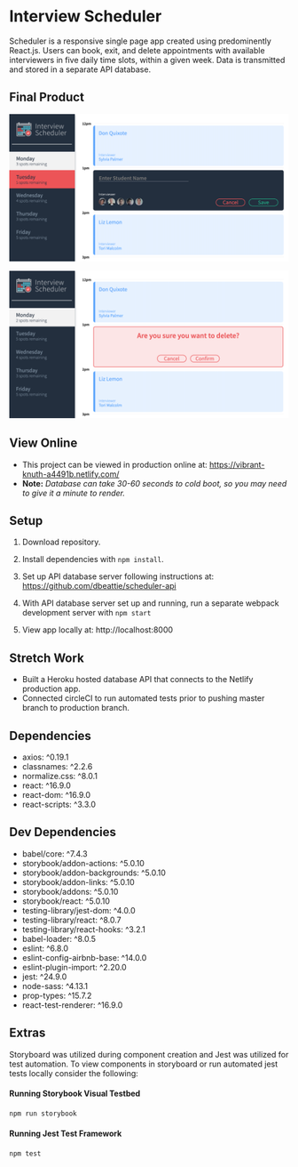 # Interview Scheduler

Scheduler is a responsive single page app created using predominently React.js. Users can book, exit, and delete appointments with available interviewers in five daily time slots, within a given week. Data is transmitted and stored in a separate API database.

## Final Product

!["Interview Creation"](https://github.com/dbeattie/scheduler/blob/master/docs/Scheduler-Book-Appointment.png?raw=true)

!["Interview Delete Confirmation"](https://github.com/dbeattie/scheduler/blob/master/docs/Scheduler-Confirm-Delete.png?raw=true)


## View Online

- This project can be viewed in production online at: https://vibrant-knuth-a4491b.netlify.com/
- **Note:** *Database can take 30-60 seconds to cold boot, so you may need to give it a minute to render.*

## Setup

1. Download repository. 

2. Install dependencies with `npm install`.

3. Set up API database server following instructions at: https://github.com/dbeattie/scheduler-api

4. With API database server set up and running, run a separate webpack development server with `npm start`

5. View app locally at: http://localhost:8000

## Stretch Work

- Built a Heroku hosted database API that connects to the Netlify production app.
- Connected circleCI to run automated tests prior to pushing master branch to production branch.

## Dependencies

- axios: ^0.19.1
- classnames: ^2.2.6
- normalize.css: ^8.0.1
- react: ^16.9.0
- react-dom: ^16.9.0
- react-scripts: ^3.3.0

## Dev Dependencies

- babel/core: ^7.4.3
- storybook/addon-actions: ^5.0.10
- storybook/addon-backgrounds: ^5.0.10
- storybook/addon-links: ^5.0.10
- storybook/addons: ^5.0.10
- storybook/react: ^5.0.10
- testing-library/jest-dom: ^4.0.0
- testing-library/react: ^8.0.7
- testing-library/react-hooks: ^3.2.1
- babel-loader: ^8.0.5
- eslint: ^6.8.0
- eslint-config-airbnb-base: ^14.0.0
- eslint-plugin-import: ^2.20.0
- jest: ^24.9.0
- node-sass: ^4.13.1
- prop-types: ^15.7.2
- react-test-renderer: ^16.9.0

## Extras 

Storyboard was utilized during component creation and Jest was utilized for test automation. To view components in storyboard or run automated jest tests locally consider the following:

#### Running Storybook Visual Testbed

```sh
npm run storybook
```

#### Running Jest Test Framework

```sh
npm test
```
